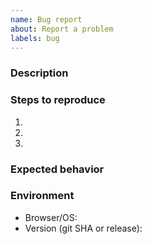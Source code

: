 ```yaml
---
name: Bug report
about: Report a problem
labels: bug
---
```


### Description

### Steps to reproduce
1.
2.
3.

### Expected behavior

### Environment
- Browser/OS:
- Version (git SHA or release):
